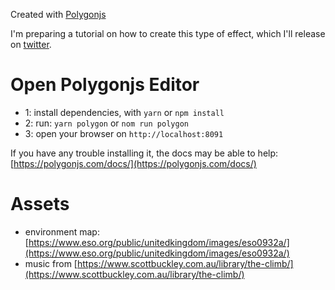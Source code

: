 Created with [Polygonjs](https://polygonjs.com)

I'm preparing a tutorial on how to create this type of effect, which I'll release on [twitter](https://twitter.com/fradingue).
# Open Polygonjs Editor

- 1: install dependencies, with `yarn` or `npm install`
- 2: run: `yarn polygon` or `nom run polygon`
- 3: open your browser on `http://localhost:8091`

If you have any trouble installing it, the docs may be able to help: [https://polygonjs.com/docs/](https://polygonjs.com/docs/)


# Assets

- environment map: [https://www.eso.org/public/unitedkingdom/images/eso0932a/](https://www.eso.org/public/unitedkingdom/images/eso0932a/)
- music from [https://www.scottbuckley.com.au/library/the-climb/](https://www.scottbuckley.com.au/library/the-climb/)